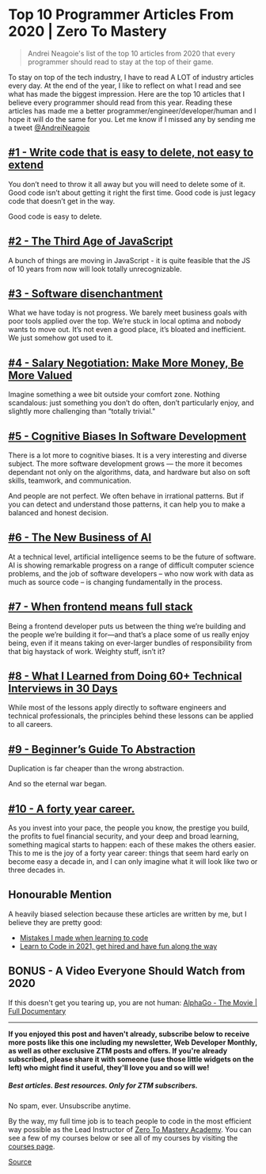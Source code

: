 # Top 10 Programmer Articles From 2020 | Zero To Mastery

> Andrei Neagoie's list of the top 10 articles from 2020 that every programmer should read to stay at the top of their game.

To stay on top of the tech industry, I have to read A LOT of industry articles every day. At the end of the year, I like to reflect on what I read and see what has made the biggest impression. Here are the top 10 articles that I believe every programmer should read from this year. Reading these articles has made me a better programmer/engineer/developer/human and I hope it will do the same for you. Let me know if I missed any by sending me a tweet [@AndreiNeagoie](https://twitter.com/AndreiNeagoie)

[#1 - Write code that is easy to delete, not easy to extend](https://programmingisterrible.com/post/139222674273/how-to-write-disposable-code-in-large-systems)
---------------------------------------------------------------------------------------------------------------------------------------------------------------

You don’t need to throw it all away but you will need to delete some of it. Good code isn’t about getting it right the first time. Good code is just legacy code that doesn’t get in the way.

Good code is easy to delete.

[#2 - The Third Age of JavaScript](https://www.swyx.io/js-third-age/)
---------------------------------------------------------------------

A bunch of things are moving in JavaScript - it is quite feasible that the JS of 10 years from now will look totally unrecognizable.

[#3 - Software disenchantment](https://tonsky.me/blog/disenchantment/)
----------------------------------------------------------------------

What we have today is not progress. We barely meet business goals with poor tools applied over the top. We’re stuck in local optima and nobody wants to move out. It’s not even a good place, it’s bloated and inefficient. We just somehow got used to it.

[#4 - Salary Negotiation: Make More Money, Be More Valued](https://www.kalzumeus.com/2012/01/23/salary-negotiation/)
--------------------------------------------------------------------------------------------------------------------

Imagine something a wee bit outside your comfort zone. Nothing scandalous: just something you don’t do often, don’t particularly enjoy, and slightly more challenging than “totally trivial."

[#5 - Cognitive Biases In Software Development](https://smyachenkov.com/posts/cognitive-biases-software-development/)
---------------------------------------------------------------------------------------------------------------------

There is a lot more to cognitive biases. It is a very interesting and diverse subject. The more software development grows — the more it becomes dependant not only on the algorithms, data, and hardware but also on soft skills, teamwork, and communication.

And people are not perfect. We often behave in irrational patterns. But if you can detect and understand those patterns, it can help you to make a balanced and honest decision.

[#6 - The New Business of AI](https://a16z.com/2020/02/16/the-new-business-of-ai-and-how-its-different-from-traditional-software/)
----------------------------------------------------------------------------------------------------------------------------------

At a technical level, artificial intelligence seems to be the future of software. AI is showing remarkable progress on a range of difficult computer science problems, and the job of software developers – who now work with data as much as source code – is changing fundamentally in the process.

[#7 - When frontend means full stack](https://increment.com/frontend/when-frontend-means-full-stack/)
-----------------------------------------------------------------------------------------------------

Being a frontend developer puts us between the thing we’re building and the people we’re building it for—and that’s a place some of us really enjoy being, even if it means taking on ever-larger bundles of responsibility from that big haystack of work. Weighty stuff, isn’t it?

[#8 - What I Learned from Doing 60+ Technical Interviews in 30 Days](https://meekg33k.dev/what-i-learned-from-doing-60-technical-interviews-in-30-days-ckda9sn7s00iftss13b0wd0ky)
---------------------------------------------------------------------------------------------------------------------------------------------------------------------------------

While most of the lessons apply directly to software engineers and technical professionals, the principles behind these lessons can be applied to all careers.

[#9 - Beginner’s Guide To Abstraction](https://jesseduffield.com/beginners-guide-to-abstraction/)
-------------------------------------------------------------------------------------------------

Duplication is far cheaper than the wrong abstraction.

And so the eternal war began.

[#10 - A forty year career.](https://lethain.com/forty-year-career/)
--------------------------------------------------------------------

As you invest into your pace, the people you know, the prestige you build, the profits to fuel financial security, and your deep and broad learning, something magical starts to happen: each of these makes the others easier. This to me is the joy of a forty year career: things that seem hard early on become easy a decade in, and I can only imagine what it will look like two or three decades in.

Honourable Mention
------------------

A heavily biased selection because these articles are written by me, but I believe they are pretty good:

*   [Mistakes I made when learning to code](chrome-extension://cjedbglnccaioiolemnfhjncicchinao/blog/mistakes-i-made-when-learning-to-code)
*   [Learn to Code in 2021, get hired and have fun along the way](chrome-extension://cjedbglnccaioiolemnfhjncicchinao/blog/learn-to-code-in-2021-get-hired-and-have-fun-along-the-way/)

BONUS - A Video Everyone Should Watch from 2020
-----------------------------------------------

If this doesn't get you tearing up, you are not human: [AlphaGo - The Movie | Full Documentary](https://www.youtube.com/watch?v=WXuK6gekU1Y)

* * *

**If you enjoyed this post and haven't already, subscribe below to receive more posts like this one including my newsletter, Web Developer Monthly, as well as other exclusive ZTM posts and offers. If you're already subscribed, please share it with someone (use those little widgets on the left) who might find it useful, they'll love you and so will we!**

##### Best articles. Best resources. Only for ZTM subscribers.

No spam, ever. Unsubscribe anytime.

By the way, my full time job is to teach people to code in the most efficient way possible as the Lead Instructor of [Zero To Mastery Academy](chrome-extension://cjedbglnccaioiolemnfhjncicchinao/academy). You can see a few of my courses below or see all of my courses by visiting the [courses page](chrome-extension://cjedbglnccaioiolemnfhjncicchinao/courses).


[Source](https://zerotomastery.io/blog/top-10-programmer-articles-from-2020/)
